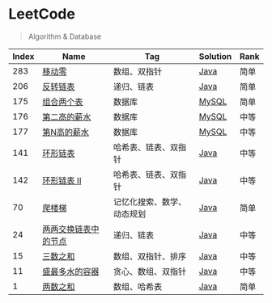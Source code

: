# LeetCode

> Algorithm & Database

| Index | Name                                                                          | Tag                        | Solution                                             | Rank |
| ----- | ----------------------------------------------------------------------------- | -------------------------- | ---------------------------------------------------- | ---- |
| 283   | [移动零](https://leetcode-cn.com/problems/move-zeroes/)                       | 数组、双指针               | [Java](./algorithm/java/MoveZeroes.java)             | 简单 |
| 206   | [反转链表](https://leetcode-cn.com/problems/reverse-linked-list/)             | 递归、链表                 | [Java](./algorithm/java/ReverseLinkedList.java)      | 简单 |
| 175   | [组合两个表](https://leetcode-cn.com/problems/combine-two-tables/)            | 数据库                     | [MySQL](./database/mysql/combineTwoTables.sql)       | 简单 |
| 176   | [第二高的薪水](https://leetcode-cn.com/problems/second-highest-salary/)       | 数据库                     | [MySQL](./database/mysql/secondHighestSalary.sql)    | 中等 |
| 177   | [第N高的薪水](https://leetcode-cn.com/problems/nth-highest-salary/)           | 数据库                     | [MySQL](./database/mysql/nthHighestSalary.sql)       | 中等 |
| 141 | [环形链表](https://leetcode-cn.com/problems/linked-list-cycle/) | 哈希表、链表、双指针 | [Java](./algorithm/java/LinkedListCycle.java) | 中等 |
| 142 | [环形链表 II](https://leetcode-cn.com/problems/linked-list-cycle-ii/) | 哈希表、链表、双指针 | [Java](./algorithm/java/LinkedListCycle2.java) | 中等 |
| 70    | [爬楼梯](https://leetcode-cn.com/problems/climbing-stairs/)                   | 记忆化搜索、数学、动态规划 | [Java](./algorithm/java/ClimbingStairs.java)         | 简单 |
| 24    | [两两交换链表中的节点](https://leetcode-cn.com/problems/swap-nodes-in-pairs/) | 递归、链表                 | [Java](./algorithm/java/SwapNodesInPairs.java)       | 中等 |
| 15    | [三数之和](https://leetcode-cn.com/problems/3sum/)                            | 数组、双指针、排序         | [Java](./algorithm/java/ThreeSum.java)               | 中等 |
| 11    | [盛最多水的容器](https://leetcode-cn.com/problems/container-with-most-water/) | 贪心、数组、双指针         | [Java](./algorithm/java/ContainerWithMostWater.java) | 中等 |
| 1     | [两数之和](https://leetcode-cn.com/problems/two-sum/)                         | 数组、哈希表               | [Java](./algorithm/java/TwoSum.java)                 | 简单 |
